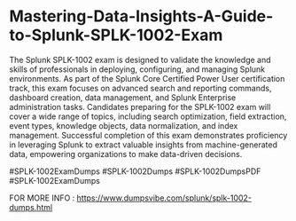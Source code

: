 # Mastering-Data-Insights-A-Guide-to-Splunk-SPLK-1002-Exam

The Splunk SPLK-1002 exam is designed to validate the knowledge and skills of professionals in deploying, configuring, and managing Splunk environments. As part of the Splunk Core Certified Power User certification track, this exam focuses on advanced search and reporting commands, dashboard creation, data management, and Splunk Enterprise administration tasks.
Candidates preparing for the SPLK-1002 exam will cover a wide range of topics, including search optimization, field extraction, event types, knowledge objects, data normalization, and index management. Successful completion of this exam demonstrates proficiency in leveraging Splunk to extract valuable insights from machine-generated data, empowering organizations to make data-driven decisions.


#SPLK-1002ExamDumps
#SPLK-1002Dumps
#SPLK-1002DumpsPDF
#SPLK-1002ExamDumps

FOR MORE INFO : https://www.dumpsvibe.com/splunk/splk-1002-dumps.html
